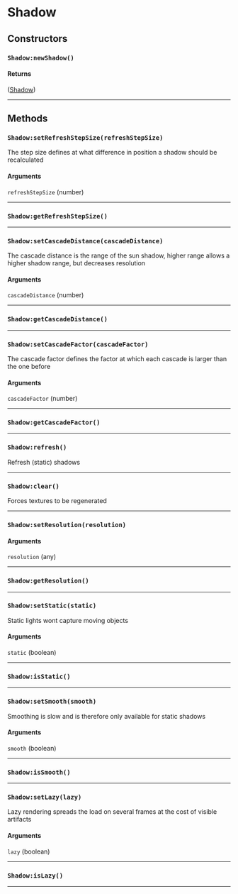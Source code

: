 # Shadow

## Constructors
### `Shadow:newShadow()`

#### Returns
([Shadow](https://3dreamengine.github.io/3DreamEngine/docu/classes/shadow)) 


_________________

## Methods
### `Shadow:setRefreshStepSize(refreshStepSize)`
The step size defines at what difference in position a shadow should be recalculated
#### Arguments
`refreshStepSize` (number) 


_________________

### `Shadow:getRefreshStepSize()`


_________________

### `Shadow:setCascadeDistance(cascadeDistance)`
The cascade distance is the range of the sun shadow, higher range allows a higher shadow range, but decreases resolution
#### Arguments
`cascadeDistance` (number) 


_________________

### `Shadow:getCascadeDistance()`


_________________

### `Shadow:setCascadeFactor(cascadeFactor)`
The cascade factor defines the factor at which each cascade is larger than the one before
#### Arguments
`cascadeFactor` (number) 


_________________

### `Shadow:getCascadeFactor()`


_________________

### `Shadow:refresh()`
Refresh (static) shadows

_________________

### `Shadow:clear()`
Forces textures to be regenerated

_________________

### `Shadow:setResolution(resolution)`

#### Arguments
`resolution` (any) 


_________________

### `Shadow:getResolution()`


_________________

### `Shadow:setStatic(static)`
Static lights wont capture moving objects
#### Arguments
`static` (boolean) 


_________________

### `Shadow:isStatic()`


_________________

### `Shadow:setSmooth(smooth)`
Smoothing is slow and is therefore only available for static shadows
#### Arguments
`smooth` (boolean) 


_________________

### `Shadow:isSmooth()`


_________________

### `Shadow:setLazy(lazy)`
Lazy rendering spreads the load on several frames at the cost of visible artifacts
#### Arguments
`lazy` (boolean) 


_________________

### `Shadow:isLazy()`


_________________
